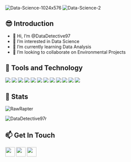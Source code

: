 ![Data-Science-1024x576](https://user-images.githubusercontent.com/26179993/126469358-a29cbc20-cb42-48e4-8dfa-9d9cbff26d06.jpeg)
![Data-Science-2](https://user-images.githubusercontent.com/85665940/126472628-089f19da-c670-4935-a082-1678d2238126.jpeg)



## 😎 Introduction
- 👋 Hi, I’m @DataDetective97
- 👀 I’m interested in Data Science
- 🌱 I’m currently learning Data Analysis
- 💞️ I’m looking to collaborate on Environmental Projects

## 🔧 Tools and Technology
![](https://img.shields.io/badge/OS-Windows-informational?style=flat&logo=Windows&logoColor=white&color=2bbc8a)
![](https://img.shields.io/badge/OS-Mac-informational?style=flat&logo=mac&logoColor=white&color=2bbc8a)
![](https://img.shields.io/badge/Editor-RStudio-informational?style=flat&logo=RStudio&logoColor=white&color=2bbc8a)
![](https://img.shields.io/badge/Editor-Jupyter-informational?style=flat&logo=Jupyter&logoColor=white&color=2bbc8a)
![](https://img.shields.io/badge/Editor-CodeBlocks-informational?style=flat&logo=Codeblocks&logoColor=white&color=2bbc8a)
![](https://img.shields.io/badge/Code-Python-informational?style=flat&logo=Python&logoColor=white&color=2bbc8a)
![](https://img.shields.io/badge/Code-R-informational?style=flat&logo=R&logoColor=white&color=2bbc8a)
![](https://img.shields.io/badge/Code-C-informational?style=flat&logo=C&logoColor=white&color=2bbc8a)
![](https://img.shields.io/badge/Tools-MySQL-informational?style=flat&logo=MySQL&logoColor=white&color=2bbc8a)
![](https://img.shields.io/badge/Tools-Tableau-informational?style=flat&logo=Tableau&logoColor=white&color=2bbc8a)
![](https://img.shields.io/badge/Tools-MicrosoftExcel-informational?style=flat&logo=MicrosoftExcel&logoColor=white&color=2bbc8a)
![](https://img.shields.io/badge/Tools-GoogleSheets-informational?style=flat&logo=GoogleSheets&logoColor=white&color=2bbc8a)

## 📖 Stats
<p align="left"><img src="https://github-readme-stats.vercel.app/api/top-langs?username=DataDetective97&show_icons=true&locale=en&layout=compact" alt="RawRapter" /></p>
<p><img src="https://github-readme-stats.vercel.app/api/?username=DataDetective97&show_icons=true&locale=en&layout=compact&hide=stars,issues" alt="DataDetective97r" /></p>



## 📫 Get In Touch
[<img height="30" src="https://img.shields.io/badge/Gmail-D14836?style=for-the-badge&logo=gmail&logoColor=white"/>](mailto:preeteshrana@gmail.com)
[<img height="30" src="https://img.shields.io/badge/linkedin-blue.svg?&style=for-the-badge&logo=linkedin&logoColor=white" />](https://www.linkedin.com/in/preetesh-rana-pr97/)
[<img height="30" src="https://img.shields.io/badge/twitter-%231DA1F2.svg?&style=for-the-badge&logo=twitter&logoColor=white" />](https://twitter.com/datadetective97)

<!---
DataDetective97/DataDetective97 is a ✨ special ✨ repository because its `README.md` (this file) appears on your GitHub profile.
You can click the Preview link to take a look at your changes.
--->
